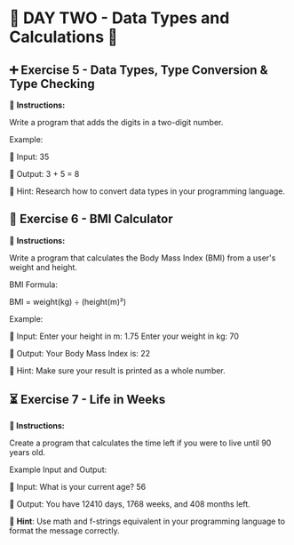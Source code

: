 # 🌟 DAY TWO - Data Types and Calculations 🌟


## ➕ Exercise 5 - Data Types, Type Conversion & Type Checking  
📌 **Instructions:**

Write a program that adds the digits in a two-digit number.

Example:

🔹 Input: 35

🔹 Output: 3 + 5 = 8

📝 Hint: Research how to convert data types in your programming language.


## 🧮 Exercise 6 - BMI Calculator
📌 **Instructions:**

Write a program that calculates the Body Mass Index (BMI) from a user's weight and height.

BMI Formula:

BMI = weight(kg) ÷ (height(m)²)

Example:

🔹 Input: Enter your height in m: 1.75
           Enter your weight in kg: 70

🔹 Output: Your Body Mass Index is:  22

📝 Hint: Make sure your result is printed as a whole number.


## ⏳ Exercise 7 - Life in Weeks
**📌 Instructions:**

Create a program that calculates the time left if you were to live until 90 years old.

Example Input and Output:

🔹 Input: What is your current age? 56

🔹 Output: You have 12410 days, 1768 weeks, and 408 months left.

📝 **Hint**: Use math and f-strings equivalent in your programming language to format the message correctly.



